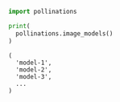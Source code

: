 ```python
import pollinations

print(
  pollinations.image_models()
)
```

```
(
  'model-1',
  'model-2',
  'model-3',
  ...
)
```

